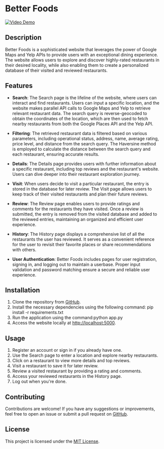 # Better Foods

[![Video Demo](https://www.youtube.com/watch?v=HA6ljpb-dPA)](https://www.youtube.com/watch?v=HA6ljpb-dPA)

## Description

Better Foods is a sophisticated website that leverages the power of Google Maps and Yelp APIs to provide users with an exceptional dining experience. The website allows users to explore and discover highly-rated restaurants in their desired locality, while also enabling them to create a personalized database of their visited and reviewed restaurants.

## Features

- **Search**: The Search page is the lifeline of the website, where users can interact and find restaurants. Users can input a specific location, and the website makes parallel API calls to Google Maps and Yelp to retrieve relevant restaurant data. The search query is reverse-geocoded to obtain the coordinates of the location, which are then used to fetch nearby restaurants from both the Google Places API and the Yelp API.

- **Filtering**: The retrieved restaurant data is filtered based on various parameters, including operational status, address, name, average rating, price level, and distance from the search query. The Haversine method is employed to calculate the distance between the search query and each restaurant, ensuring accurate results.

- **Details**: The Details page provides users with further information about a specific restaurant, including top reviews and the restaurant's website. Users can dive deeper into their restaurant exploration journey.

- **Visit**: When users decide to visit a particular restaurant, the entry is stored in the database for later review. The Visit page allows users to keep track of their visited restaurants and plan their future reviews.

- **Review**: The Review page enables users to provide ratings and comments for the restaurants they have visited. Once a review is submitted, the entry is removed from the visited database and added to the reviewed entries, maintaining an organized and efficient user experience.

- **History**: The History page displays a comprehensive list of all the restaurants the user has reviewed. It serves as a convenient reference for the user to revisit their favorite places or share recommendations with others.

- **User Authentication**: Better Foods includes pages for user registration, signing in, and logging out to maintain a userbase. Proper input validation and password matching ensure a secure and reliable user experience.

## Installation

1. Clone the repository from [GitHub](https://github.com/dem0nsl4yer/Better_Foods).
2. Install the necessary dependencies using the following command: pip install -r requirements.txt
3. Run the application using the command:python app.py
4. Access the website locally at [http://localhost:5000](http://localhost:5000).

## Usage

1. Register an account or sign in if you already have one.
2. Use the Search page to enter a location and explore nearby restaurants.
3. Click on a restaurant to view more details and top reviews.
4. Visit a restaurant to save it for later review.
5. Review a visited restaurant by providing a rating and comments.
6. Access your reviewed restaurants in the History page.
7. Log out when you're done.

## Contributing

Contributions are welcome! If you have any suggestions or improvements, feel free to open an issue or submit a pull request on [GitHub](https://github.com/dem0nsl4yer/Better_Foods/).

## License

This project is licensed under the [MIT License](https://opensource.org/licenses/MIT).

